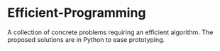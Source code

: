 # Efficient-Programming
A collection of concrete problems requiring an efficient algorithm. The proposed solutions are in Python to ease prototyping.

